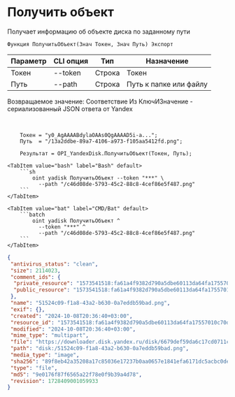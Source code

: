 ﻿---
sidebar_position: 3
---

# Получить объект
 Получает информацию об объекте диска по заданному пути



`Функция ПолучитьОбъект(Знач Токен, Знач Путь) Экспорт`

  | Параметр | CLI опция | Тип | Назначение |
  |-|-|-|-|
  | Токен | --token | Строка | Токен |
  | Путь | --path | Строка | Путь к папке или файлу |

  
  Возвращаемое значение:   Соответствие Из КлючИЗначение - сериализованный JSON ответа от Yandex

<br/>




```bsl title="Пример кода"
    Токен = "y0_AgAAAABdylaOAAs0QgAAAAD5i-a...";
    Путь  = "/13a2ddbe-89a7-4106-a973-f105aa5412fd.png";

    Результат = OPI_YandexDisk.ПолучитьОбъект(Токен, Путь);
```
    

 <Tabs>
  
    <TabItem value="bash" label="Bash" default>
        ```sh
            oint yadisk ПолучитьОбъект --token "***" \
              --path "/c46d08de-5793-45c2-88c8-4cef86e5f487.png"
        ```
    </TabItem>
  
    <TabItem value="bat" label="CMD/Bat" default>
        ```batch
            oint yadisk ПолучитьОбъект ^
              --token "***" ^
              --path "/c46d08de-5793-45c2-88c8-4cef86e5f487.png"
        ```
    </TabItem>
</Tabs>


```json title="Результат"
{
 "antivirus_status": "clean",
 "size": 2114023,
 "comment_ids": {
  "private_resource": "1573541518:fa61a4f9382d790a5dbe60113da64fa17557010c70d38c9bad93e9d7b03a0344",
  "public_resource": "1573541518:fa61a4f9382d790a5dbe60113da64fa17557010c70d38c9bad93e9d7b03a0344"
 },
 "name": "51524c09-f1a8-43a2-b630-0a7eddb59bad.png",
 "exif": {},
 "created": "2024-10-08T20:36:40+03:00",
 "resource_id": "1573541518:fa61a4f9382d790a5dbe60113da64fa17557010c70d38c9bad93e9d7b03a0344",
 "modified": "2024-10-08T20:36:40+03:00",
 "mime_type": "multipart",
 "file": "https://downloader.disk.yandex.ru/disk/6679def59da6c17cd0711c44ea050414aa05b8a200f14f59c5ef70e1f20673bb/6705a5ec/gwThwhLBKYvLhQCNnqAHiuK8Ahrq5JWEM2INP0-LokTQTU0YuDY1w93ExosczTWq3ALOfQvG7DeHbaEMV-uPlg%3D%3D?uid=1573541518&filename=51524c09-f1a8-43a2-b630-0a7eddb59bad.png&disposition=attachment&hash=&limit=0&content_type=multipart&owner_uid=1573541518&fsize=2114023&hid=03d7263840468e281bd0b238a26e7d0d&media_type=image&tknv=v2&etag=9e0176f87f6565a22f78e0f9b39a4d78",
 "path": "disk:/51524c09-f1a8-43a2-b630-0a7eddb59bad.png",
 "media_type": "image",
 "sha256": "89f8eb42a35208a17c85036e17237b0aa0657e1841efa6171dc5acbc0dea9e18",
 "type": "file",
 "md5": "9e0176f87f6565a22f78e0f9b39a4d78",
 "revision": 1728409001059933
}
```
